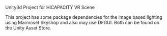 Unity3d Project for HICAPACITY VR Scene

This project has some package dependencies for the image based lighting using Marmoset Skyshop and also may use DFGUI.
Both can be found on the Unity Asset Store.



